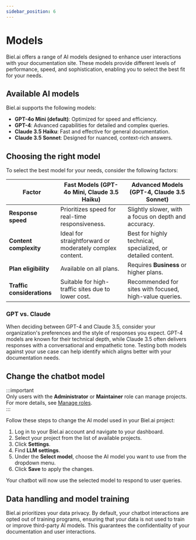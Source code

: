 ```yaml
---
sidebar_position: 6
---
```


# Models

Biel.ai offers a range of AI models designed to enhance user interactions with your documentation site. These models provide different levels of performance, speed, and sophistication, enabling you to select the best fit for your needs.

## Available AI models

Biel.ai supports the following models:

- **GPT-4o Mini (default)**: Optimized for speed and efficiency.  
- **GPT-4**: Advanced capabilities for detailed and complex queries.  
- **Claude 3.5 Haiku**: Fast and effective for general documentation.  
- **Claude 3.5 Sonnet**: Designed for nuanced, context-rich answers.  

## Choosing the right model

To select the best model for your needs, consider the following factors:

| **Factor**              | **Fast Models (GPT-4o Mini, Claude 3.5 Haiku)**       | **Advanced Models (GPT-4, Claude 3.5 Sonnet)**   |
|-------------------------|------------------------------------------------------|--------------------------------------------------|
| **Response speed**       | Prioritizes speed for real-time responsiveness.       | Slightly slower, with a focus on depth and accuracy. |
| **Content complexity**   | Ideal for straightforward or moderately complex content. | Best for highly technical, specialized, or detailed content. |
| **Plan eligibility**     | Available on all plans.                               | Requires **Business** or higher plans.        |
| **Traffic considerations** | Suitable for high-traffic sites due to lower cost.     | Recommended for sites with focused, high-value queries. |

### GPT vs. Claude

When deciding between GPT-4 and Claude 3.5, consider your organization's preferences and the style of responses you expect. GPT-4 models are known for their technical depth, while Claude 3.5 often delivers responses with a conversational and empathetic tone. Testing both models against your use case can help identify which aligns better with your documentation needs.

## Change the chatbot model

:::important  
Only users with the **Administrator** or **Maintainer** role can manage projects. For more details, see [Manage roles](../customization/roles.md).  
:::

Follow these steps to change the AI model used in your Biel.ai project:

1. Log in to your Biel.ai account and navigate to your dashboard.  
2. Select your project from the list of available projects.  
3. Click **Settings**.
4. Find **LLM settings**.
4. Under the **Select model**, choose the AI model you want to use from the dropdown menu.  
5. Click **Save** to apply the changes.  

Your chatbot will now use the selected model to respond to user queries.  

## Data handling and model training

Biel.ai prioritizes your data privacy. By default, your chatbot interactions are opted out of training programs, ensuring that your data is not used to train or improve third-party AI models. This guarantees the confidentiality of your documentation and user interactions.
